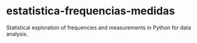 # estatistica-frequencias-medidas
Statistical exploration of frequencies and measurements in Python for data analysis.
